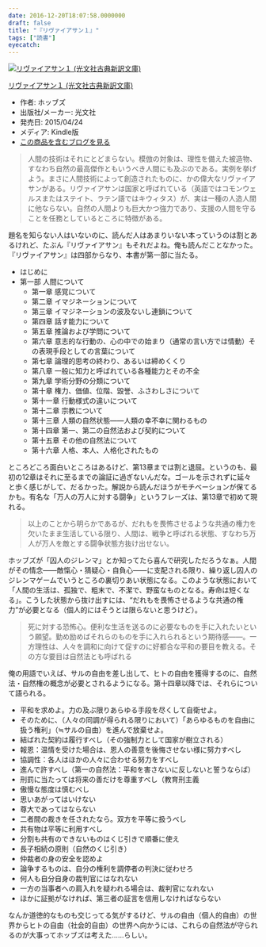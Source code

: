```yaml
---
date: 2016-12-20T18:07:58.0000000
draft: false
title: "『リヴァイアサン１』"
tags: ["読書"]
eyecatch: 
---
```

<p><div class="hatena-asin-detail"><a href="http://www.amazon.co.jp/exec/obidos/ASIN/B00VWP0RY6/bestylesnet-22/"><img src="https://images-fe.ssl-images-amazon.com/images/I/41kKD6XszFL._SL160_.jpg" class="hatena-asin-detail-image" alt="リヴァイアサン１ (光文社古典新訳文庫)" title="リヴァイアサン１ (光文社古典新訳文庫)"></a><div class="hatena-asin-detail-info"><p class="hatena-asin-detail-title"><a href="http://www.amazon.co.jp/exec/obidos/ASIN/B00VWP0RY6/bestylesnet-22/">リヴァイアサン１ (光文社古典新訳文庫)</a></p><ul><li><span class="hatena-asin-detail-label">作者:</span> ホッブズ</li><li><span class="hatena-asin-detail-label">出版社/メーカー:</span> 光文社</li><li><span class="hatena-asin-detail-label">発売日:</span> 2015/04/24</li><li><span class="hatena-asin-detail-label">メディア:</span> Kindle版</li><li><a href="http://d.hatena.ne.jp/asin/B00VWP0RY6/bestylesnet-22" target="_blank">この商品を含むブログを見る</a></li></ul></div><div class="hatena-asin-detail-foot"></div></div></p>

<blockquote>
<p>人間の技術はそれにとどまらない。模倣の対象は、理性を備えた被造物、すなわち自然の最高傑作ともいうべき人間にも及ぶのである。実例を挙げよう。まさに人間技術によって創造されたものに、かの偉大なリヴァイアサンがある。リヴァイアサンは国家と呼ばれている（英語ではコモンウェルスまたはステイト、ラテン語ではキウィタス）が、実は一種の人造人間に他ならない。自然の人間よりも巨大かつ強力であり、支援の人間を守ることを任務としているところに特徴がある。</p>

</blockquote>
<p>題名を知らない人はいないのに、読んだ人はあまりいない本っていうのは割とあるけれど、たぶん『リヴァイアサン』もそれだよね。俺も読んだことなかった。『リヴァイアサン』は四部からなり、本書が第一部に当たる。</p>

<ul>
<li>はじめに</li>
<li>第一部 人間について
<ul>
<li>第一章 感覚について</li>
<li>第二章 イマジネーションについて</li>
<li>第三章 イマジネーションの波及ないし連鎖について</li>
<li>第四章 話す能力について</li>
<li>第五章 推論および学問について</li>
<li>第六章 意志的な行動の、心の中での始まり（通常の言い方では情動）その表現手段としての言葉について</li>
<li>第七章 論理的思考の終わり、あるいは締めくくり</li>
<li>第八章 一般に知力と呼ばれている各種能力とその不全</li>
<li>第九章 学術分野の分類について</li>
<li>第十章 権力、価値、位階、毀誉、ふさわしさについて</li>
<li>第十一章 行動様式の違いについて</li>
<li>第十二章 宗教について</li>
<li>第十三章 人類の自然状態――人類の幸不幸に関わるもの</li>
<li>第十四章 第一、第二の自然法および契約について</li>
<li>第十五章 その他の自然法について</li>
<li>第十六章 人格、本人、人格化されたもの</li>
</ul></li>
</ul><p>ところどころ面白いところはあるけど、第13章までは割と退屈。というのも、最初の12章はそれに至るまでの論証に過ぎないんだな。ゴールを示されずに延々と歩く感じがして、だるかった。解説から読んだほうがモチベーションが保てるかも。有名な「万人の万人に対する闘争」というフレーズは、第13章で初めて現れる。</p>

<blockquote>
<p>以上のことから明らかであるが、だれもを畏怖させるような共通の権力を欠いたまま生活している限り、人間は、戦争と呼ばれる状態、すなわち万人が万人を敵とする闘争状態方抜け出せない。</p>

</blockquote>
<p>ホッブズが「囚人のジレンマ」とか知ってたら喜んで研究しただろうなぁ。人間がその情念――敵愾心・猜疑心・自負心――に支配される限り、繰り返し囚人のジレンマゲームでいうところの裏切りあい状態になる。このような状態において「人間の生活は、孤独で、粗末で、不潔で、野蛮なものとなる。寿命は短くなる」。こうした状態から抜け出すには、“だれもを畏怖させるような共通の権力”が必要となる（個人的にはそうとは限らないと思うけど）。</p>

<blockquote>
<p>死に対する恐怖心。便利な生活を送るのに必要なものを手に入れたいという願望。勤め励めばそれらのものを手に入れられるという期待感――。一方理性は、人々を調和に向けて促すのに好都合な平和の要目を教える。その方な要目は自然法とも呼ばれる</p>

</blockquote>
<p>俺の用語でいえば、サルの自由を差し出して、ヒトの自由を獲得するのに、自然法・自然権の概念が必要とされるようになる。第十四章以降では、それらについて語られる。</p>

<ul>
<li>平和を求めよ。力の及ぶ限りあらゆる手段を尽くして自衛せよ。</li>
<li>そのために、（人々の同調が得られる限りにおいて）「あらゆるものを自由に扱う権利」（≒サルの自由）を進んで放棄せよ。</li>
<li>結ばれた契約は履行すべし（その強制力として国家が樹立される）</li>
<li>報恩：温情を受けた場合は、恩人の善意を後悔させない様に努力すべし</li>
<li>協調性：各人はほかの人々に合わせる努力をすべし</li>
<li>進んで許すべし（第一の自然法：平和を害さないに反しないと誓うならば）</li>
<li>刑罰に当たっては将来の善だけを尊重すべし（教育刑主義</li>
<li>傲慢な態度は慎むべし</li>
<li>思いあがってはいけない</li>
<li>尊大であってはならない</li>
<li>二者間の裁きを任されたなら。双方を平等に扱うべし</li>
<li>共有物は平等に利用すべし</li>
<li>分割も共有のできないものはくじ引きで順番に使え</li>
<li>長子相続の原則（自然のくじ引き）</li>
<li>仲裁者の身の安全を認めよ</li>
<li>論争するものは、自分の権利を調停者の判決に従わせろ</li>
<li>何人も自分自身の裁判官にはなれない</li>
<li>一方の当事者への肩入れを疑われる場合は、裁判官になれない</li>
<li>ほかに証拠がなければ、第三者の証言を信用しなければならない</li>
</ul><p>なんか道徳的なものも交じってる気がするけど、サルの自由（個人的自由）の世界からヒトの自由（社会的自由）の世界へ向かうには、これらの自然法が守られるのが大事ってホッブズは考えた……らしい。</p>
